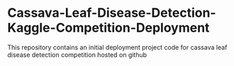 # Cassava-Leaf-Disease-Detection-Kaggle-Competition-Deployment
This repository contains an initial deployment project code for cassava leaf disease detection competition hosted on github
